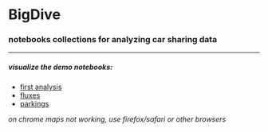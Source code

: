 # BigDive
### notebooks collections for analyzing car sharing data

 --- 
 
##### visualize the demo notebooks:
+ [first analysis](http://nbviewer.jupyter.org/github/CityChrone/BigDive/blob/master/first%20analysis%20of%20booking%20-%20%20BigDive.ipynb)
+ [fluxes](http://nbviewer.jupyter.org/github/CityChrone/BigDive/blob/master/Fluxes-bigDive.ipynb)
+ [parkings](http://nbviewer.jupyter.org/github/CityChrone/BigDive/blob/master/parking-time%20--%20bigDive.ipynb)

*on chrome maps not working, use firefox/safari or other browsers*
